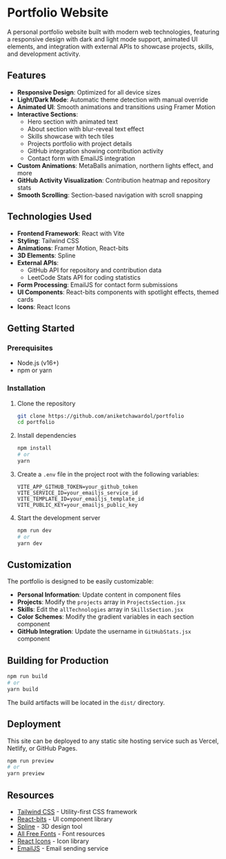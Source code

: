 # Portfolio Website

A personal portfolio website built with modern web technologies, featuring a responsive design with dark and light mode support, animated UI elements, and integration with external APIs to showcase projects, skills, and development activity.

## Features

- **Responsive Design**: Optimized for all device sizes
- **Light/Dark Mode**: Automatic theme detection with manual override
- **Animated UI**: Smooth animations and transitions using Framer Motion
- **Interactive Sections**:
  - Hero section with animated text
  - About section with blur-reveal text effect
  - Skills showcase with tech tiles
  - Projects portfolio with project details
  - GitHub integration showing contribution activity
  - Contact form with EmailJS integration
- **Custom Animations**: MetaBalls animation, northern lights effect, and more
- **GitHub Activity Visualization**: Contribution heatmap and repository stats
- **Smooth Scrolling**: Section-based navigation with scroll snapping

## Technologies Used

- **Frontend Framework**: React with Vite
- **Styling**: Tailwind CSS
- **Animations**: Framer Motion, React-bits
- **3D Elements**: Spline
- **External APIs**:
  - GitHub API for repository and contribution data
  - LeetCode Stats API for coding statistics
- **Form Processing**: EmailJS for contact form submissions
- **UI Components**: React-bits components with spotlight effects, themed cards
- **Icons**: React Icons

## Getting Started

### Prerequisites

- Node.js (v16+)
- npm or yarn

### Installation

1. Clone the repository

   ```sh
   git clone https://github.com/aniketchawardol/portfolio
   cd portfolio
   ```

2. Install dependencies

   ```sh
   npm install
   # or
   yarn
   ```

3. Create a `.env` file in the project root with the following variables:

   ```
   VITE_APP_GITHUB_TOKEN=your_github_token
   VITE_SERVICE_ID=your_emailjs_service_id
   VITE_TEMPLATE_ID=your_emailjs_template_id
   VITE_PUBLIC_KEY=your_emailjs_public_key
   ```

4. Start the development server
   ```sh
   npm run dev
   # or
   yarn dev
   ```

## Customization

The portfolio is designed to be easily customizable:

- **Personal Information**: Update content in component files
- **Projects**: Modify the `projects` array in `ProjectsSection.jsx`
- **Skills**: Edit the `allTechnologies` array in `SkillsSection.jsx`
- **Color Schemes**: Modify the gradient variables in each section component
- **GitHub Integration**: Update the username in `GitHubStats.jsx` component

## Building for Production

```sh
npm run build
# or
yarn build
```

The build artifacts will be located in the `dist/` directory.

## Deployment

This site can be deployed to any static site hosting service such as Vercel, Netlify, or GitHub Pages.

```sh
npm run preview
# or
yarn preview
```

## Resources

- [Tailwind CSS](https://tailwindcss.com/) - Utility-first CSS framework
- [React-bits](https://www.reactbits.dev/) - UI component library
- [Spline](https://spline.design/) - 3D design tool
- [All Free Fonts](https://www.allfreefonts.co/) - Font resources
- [React Icons](https://react-icons.github.io/react-icons/) - Icon library
- [EmailJS](https://www.emailjs.com/) - Email sending service
